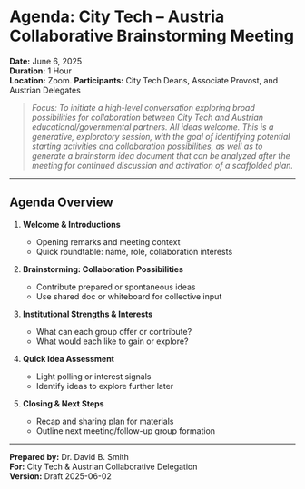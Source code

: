 # **Agenda: City Tech – Austria Collaborative Brainstorming Meeting**

**Date:** June 6, 2025  
**Duration:** 1 Hour  
**Location:** Zoom.
**Participants:** City Tech Deans, Associate Provost, and Austrian Delegates  

> *Focus: To initiate a high-level conversation exploring broad possibilities for collaboration between City Tech and Austrian educational/governmental partners. All ideas welcome. This is a generative, exploratory session, with the goal of identifying potential starting activities and collaboration possibilities, as well as to generate a brainstorm idea document that can be analyzed after the meeting for continued discussion and activation of a scaffolded plan.*  

---

## **Agenda Overview**

1. **Welcome & Introductions**  
   - Opening remarks and meeting context  
   - Quick roundtable: name, role, collaboration interests  

2. **Brainstorming: Collaboration Possibilities**  
   - Contribute prepared or spontaneous ideas  
   - Use shared doc or whiteboard for collective input  

3. **Institutional Strengths & Interests**  
   - What can each group offer or contribute?  
   - What would each like to gain or explore?  

4. **Quick Idea Assessment**  
   - Light polling or interest signals  
   - Identify ideas to explore further later  

5. **Closing & Next Steps**  
   - Recap and sharing plan for materials  
   - Outline next meeting/follow-up group formation  

---

**Prepared by:** Dr. David B. Smith  
**For:** City Tech & Austrian Collaborative Delegation  
**Version:** Draft 2025-06-02
